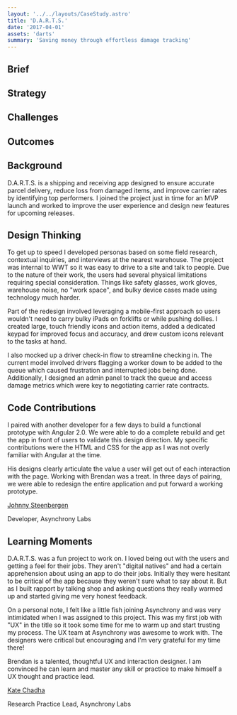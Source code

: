 ```yaml
---
layout: '../../layouts/CaseStudy.astro'
title: 'D.A.R.T.S.'
date: '2017-04-01'
assets: 'darts'
summary: 'Saving money through effortless damage tracking'
---
```


## Brief
## Strategy
## Challenges
## Outcomes

## Background

D.A.R.T.S. is a shipping and receiving app designed to ensure accurate parcel delivery, reduce loss from damaged items, and improve carrier rates by identifying top performers. I joined the project just in time for an MVP launch and worked to improve the user experience and design new features for upcoming releases.

## Design Thinking

To get up to speed I developed personas based on some field research, contextual inquiries, and interviews at the nearest warehouse. The project was internal to WWT so it was easy to drive to a site and talk to people. Due to the nature of their work, the users had several physical limitations requiring special consideration. Things like safety glasses, work gloves, warehouse noise, no "work space", and bulky device cases made using technology much harder.

Part of the redesign involved leveraging a mobile-first approach so users wouldn't need to carry bulky iPads on forklifts or while pushing dollies. I created large, touch friendly icons and action items, added a dedicated keypad for improved focus and accuracy, and drew custom icons relevant to the tasks at hand.

I also mocked up a driver check-in flow to streamline checking in. The current model involved drivers flagging a worker down to be added to the queue which caused frustration and interrupted jobs being done. Additionally, I designed an admin panel to track the queue and access damage metrics which were key to negotiating carrier rate contracts.

## Code Contributions

I paired with another developer for a few days to build a functional prototype with Angular 2.0. We were able to do a complete rebuild and get the app in front of users to validate this design direction. My specific contributions were the HTML and CSS for the app as I was not overly familiar with Angular at the time.

<div class="quote">
  <p>His designs clearly articulate the value a user will get out of each interaction with the page. Working with Brendan was a treat. In three days of pairing, we were able to redesign the entire application and put forward a working prototype.</p>
  <p><a href="https://www.linkedin.com/in/jwsteenbergen/" target="_blank">Johnny Steenbergen</a></p>
  <p>Developer, Asynchrony Labs</p>
</div>

## Learning Moments

D.A.R.T.S. was a fun project to work on. I loved being out with the users and getting a feel for their jobs. They aren't "digital natives" and had a certain apprehension about using an app to do their jobs. Initially they were hesitant to be critical of the app because they weren't sure what to say about it. But as I built rapport by talking shop and asking questions they really warmed up and started giving me very honest feedback.

On a personal note, I felt like a little fish joining Asynchrony and was very intimidated when I was assigned to this project. This was my first job with "UX" in the title so it took some time for me to warm up and start trusting my process. The UX team at Asynchrony was awesome to work with. The designers were critical but encouraging and I'm very grateful for my time there!

<div class="quote">
  <p>Brendan is a talented, thoughtful UX and interaction designer. I am convinced he can learn and master any skill or practice to make himself a UX thought and practice lead.</p>
  <p><a href="https://www.linkedin.com/in/katechadha/" target="_blank">Kate Chadha</a></p>
  <p>Research Practice Lead, Asynchrony Labs</p>
</div>
